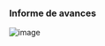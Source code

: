 ### Informe de avances

![image](https://github.com/user-attachments/assets/56d99a35-0666-4b3f-a27a-f7575e282d50)
